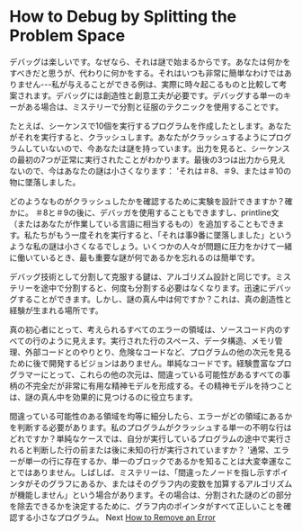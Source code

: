# How to Debug by Splitting the Problem Space

デバッグは楽しいです。なぜなら、それは謎で始まるからです。あなたは何かをすべきだと思うが、代わりに何かをする。それはいつも非常に簡単なわけではありません---私が与えることができる例は、実際に時々起こるものと比較して考案されます。デバッグには創造性と創意工夫が必要です。デバッグする単一のキーがある場合は、ミステリーで分割と征服のテクニックを使用することです。

たとえば、シーケンスで10個を実行するプログラムを作成したとします。あなたがそれを実行すると、クラッシュします。あなたがクラッシュするようにプログラムしていないので、今あなたは謎を持っています。出力を見ると、シーケンスの最初の7つが正常に実行されたことがわかります。最後の3つは出力から見えないので、今はあなたの謎は小さくなります： 'それは＃8、＃9、または＃10の物に墜落しました。

どのようなものがクラッシュしたかを確認するために実験を設計できますか？確かに。 ＃8と＃9の後に、デバッガを使用することもできますし、printline文（またはあなたが作業している言語に相当するもの）を追加することもできます。私たちがもう一度それを実行すると、「それは事9番に墜落しました」というような私の謎は小さくなるでしょう。いくつかの人々が問題に圧力をかけて一緒に働いているとき、最も重要な謎が何であるかを忘れるのは簡単です。

デバッグ技術として分割して克服する鍵は、アルゴリズム設計と同じです。ミステリーを途中で分割すると、何度も分割する必要はなくなります。迅速にデバッグすることができます。しかし、謎の真ん中は何ですか？これは、真の創造性と経験が生まれる場所です。

真の初心者にとって、考えられるすべてのエラーの領域は、ソースコード内のすべての行のように見えます。実行された行のスペース、データ構造、メモリ管理、外部コードとのやりとり、危険なコードなど、プログラムの他の次元を見るために後で開発するビジョンはありません。単純なコードです。経験豊富なプログラマーにとって、これらの他の次元は、間違っている可能性があるすべての事柄の不完全だが非常に有用な精神モデルを形成する。その精神モデルを持つことは、謎の真ん中を効果的に見つけるのに役立ちます。

間違っている可能性のある領域を均等に細分したら、エラーがどの領域にあるかを判断する必要があります。私のプログラムがクラッシュする単一の不明な行はどれですか？単純なケースでは、自分が実行しているプログラムの途中で実行されると判断した行の前または後に未知の行が実行されていますか？ '通常、エラーが単一の行に存在するか、単一のブロックであるかを知ることは大変幸運なことではありません。しばしば、ミステリーは、「間違ったノードを指し示すポインタがそのグラフにあるか、またはそのグラフ内の変数を加算するアルゴリズムが機能しません」という場合があります。その場合は、分割された謎のどの部分を除去できるかを決定するために、グラフ内のポインタがすべて正しいことを確認する小さなプログラム。 Next [How to Remove an Error](03-How-to-Remove-an-Error.md)

